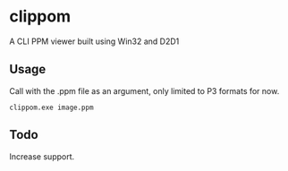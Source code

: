 # clippom
A CLI PPM viewer built using Win32 and D2D1

## Usage
Call with the .ppm file as an argument, only limited to P3 formats for now.

```
clippom.exe image.ppm
```

## Todo
Increase support.